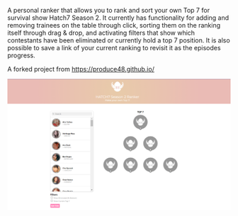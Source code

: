 A personal ranker that allows you to rank and sort your own Top 7 for survival show Hatch7 Season 2. It currently has functionality for adding and removing trainees on the table through click, sorting them on the ranking itself through drag & drop, and activating filters that show which contestants have been eliminated or currently hold a top 7 position. It is also possible to save a link of your current ranking to revisit it as the episodes progress.

A forked project from https://produce48.github.io/

![Screenshot](screenshot.png)

